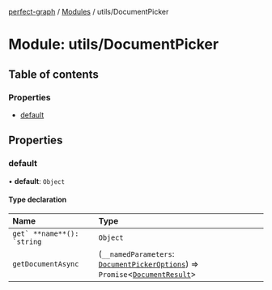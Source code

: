 [perfect-graph](../README.md) / [Modules](../modules.md) / utils/DocumentPicker

# Module: utils/DocumentPicker

## Table of contents

### Properties

- [default](utils_DocumentPicker#default)

## Properties

### default

• **default**: `Object`

#### Type declaration

| Name                           | Type                                                                                                                                                                            |
| :----------------------------- | :------------------------------------------------------------------------------------------------------------------------------------------------------------------------------ |
| `` get` **name**(): `string `` | `Object`                                                                                                                                                                        |
| `getDocumentAsync`             | (`__namedParameters`: [`DocumentPickerOptions`](utils_DocumentPicker_types#documentpickeroptions)) => `Promise`<[`DocumentResult`](utils_DocumentPicker_types#documentresult)\> |
